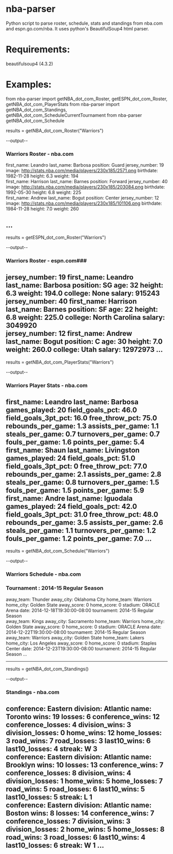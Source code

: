 nba-parser
==========

Python script to parse roster, schedule, stats and standings from nba.com and espn.go.com/nba. It uses python's BeautifulSoup4 html parser.

Requirements:
============
beautifulsoup4 (4.3.2)

Examples:
=========

from nba-parser import getNBA_dot_com_Roster, getESPN_dot_com_Roster, getNBA_dot_com_PlayerStats
from nba-parser import getNBA_dot_com_Standings, getNBA_dot_com_ScheduleCurrentTournament
from nba-parser getNBA_dot_com_Schedule

results = getNBA_dot_com_Roster("Warriors")

--output--
### Warriors Roster - nba.com ###

first_name: Leandro  last_name: Barbosa  position: Guard  jersey_number: 19  image: http://stats.nba.com/media/players/230x185/2571.png  birthdate: 1982-11-28  height: 6.3  weight: 194  
first_name: Harrison  last_name: Barnes  position: Forward  jersey_number: 40  image: http://stats.nba.com/media/players/230x185/203084.png  birthdate: 1992-05-30  height: 6.8  weight: 225  
first_name: Andrew  last_name: Bogut  position: Center  jersey_number: 12  image: http://stats.nba.com/media/players/230x185/101106.png  birthdate: 1984-11-28  height: 7.0  weight: 260  

...
----------

results = getESPN_dot_com_Roster("Warriors")

--output--
### Warriors Roster - espn.com###

jersey_number: 19  first_name: Leandro  last_name: Barbosa  position: SG  age: 32  height: 6.3  weight: 194.0  college: None  salary: 915243  
jersey_number: 40  first_name: Harrison  last_name: Barnes  position: SF  age: 22  height: 6.8  weight: 225.0  college: North Carolina  salary: 3049920  
jersey_number: 12  first_name: Andrew  last_name: Bogut  position: C  age: 30  height: 7.0  weight: 260.0  college: Utah  salary: 12972973
...
----------

results = getNBA_dot_com_PlayerStats("Warriors")

--output--
### Warriors Player Stats - nba.com ###

first_name: Leandro  last_name: Barbosa  games_played: 20  field_goals_pct: 46.0  field_goals_3pt_pct: 16.0  free_throw_pct: 75.0  rebounds_per_game: 1.3  assists_per_game: 1.1  steals_per_game: 0.7  turnovers_per_game: 0.7  fouls_per_game: 1.6  points_per_game: 5.4  
first_name: Shaun  last_name: Livingston  games_played: 24  field_goals_pct: 51.0  field_goals_3pt_pct: 0  free_throw_pct: 77.0  rebounds_per_game: 2.1  assists_per_game: 2.8  steals_per_game: 0.8  turnovers_per_game: 1.5  fouls_per_game: 1.5  points_per_game: 5.9  
first_name: Andre  last_name: Iguodala  games_played: 24  field_goals_pct: 42.0  field_goals_3pt_pct: 31.0  free_throw_pct: 48.0  rebounds_per_game: 3.5  assists_per_game: 2.6  steals_per_game: 1.1  turnovers_per_game: 1.2  fouls_per_game: 1.2  points_per_game: 7.0 
...
----------

results = getNBA_dot_com_Schedule("Warriors")

--output--
### Warriors Schedule - nba.com ###
### Tournament : 2014-15 Regular Season ###

away_team: Thunder  away_city: Oklahoma City  home_team: Warriors  home_city: Golden State  away_score: 0  home_score: 0  stadium: ORACLE Arena  date: 2014-12-18T19:30:00-08:00  tournament: 2014-15 Regular Season  
away_team: Kings  away_city: Sacramento  home_team: Warriors  home_city: Golden State  away_score: 0  home_score: 0  stadium: ORACLE Arena  date: 2014-12-22T19:30:00-08:00  tournament: 2014-15 Regular Season  
away_team: Warriors  away_city: Golden State  home_team: Lakers  home_city: Los Angeles  away_score: 0  home_score: 0  stadium: Staples Center  date: 2014-12-23T19:30:00-08:00  tournament: 2014-15 Regular Season
...

---------

results = getNBA_dot_com_Standings()

--output--
### Standings - nba.com ###

conference: Eastern  division: Atlantic  name: Toronto  wins: 19  losses: 6  conference_wins: 12  conference_losses: 4  division_wins: 3  division_losses: 0  home_wins: 12  home_losses: 3  road_wins: 7  road_losses: 3  last10_wins: 6  last10_losses: 4  streak: W 3  
conference: Eastern  division: Atlantic  name: Brooklyn  wins: 10  losses: 13  conference_wins: 7  conference_losses: 8  division_wins: 4  division_losses: 1  home_wins: 5  home_losses: 7  road_wins: 5  road_losses: 6  last10_wins: 5  last10_losses: 5  streak: L 1  
conference: Eastern  division: Atlantic  name: Boston  wins: 8  losses: 14  conference_wins: 7  conference_losses: 7  division_wins: 3  division_losses: 2  home_wins: 5  home_losses: 8  road_wins: 3  road_losses: 6  last10_wins: 4  last10_losses: 6  streak: W 1
...
----------


